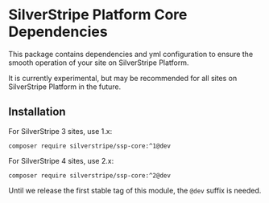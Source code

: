 # SilverStripe Platform Core Dependencies

This package contains dependencies and yml configuration to ensure the smooth operation of your site on SilverStripe Platform.

It is currently experimental, but may be recommended for all sites on SilverStripe Platform in the future.

## Installation

For SilverStripe 3 sites, use 1.x:

```
composer require silverstripe/ssp-core:^1@dev
```

For SilverStripe 4 sites, use 2.x:

```
composer require silverstripe/ssp-core:^2@dev
```

Until we release the first stable tag of this module, the `@dev` suffix is needed.